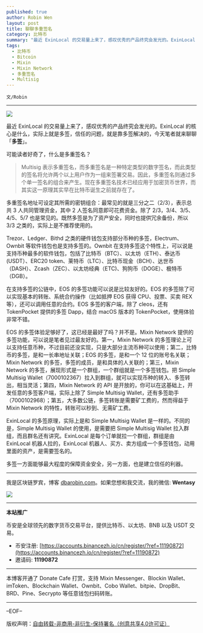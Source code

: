 ```yaml
---
published: true
author: Robin Wen
layout: post
title: 聊聊多重签名
category: 比特币
summary: "最近 ExinLocal 的交易量上来了，感叹优秀的产品终究会发光的。ExinLocal 的核心是什么，实际上就是多签，信任的问题，就是靠多签解决的，今天笔者就来聊聊「多签」。Multisig 表示多重签名，而多重签名是一种特定类型的数字签名，而此类型的签名将允许两个以上用户作为一组来签署交易。因此，多重签名则通过多个单一签名的组合来产生。现在多重签名技术已经应用于加密货币世界，而其实这一原理其实早在比特币诞生之前就存在了。多签一方面能够最大程度的保障资金安全，另一方面，也是建立信任的利器。"
tags:
  - 比特币
  - Bitcoin
  - Mixin
  - Mixin Network
  - 多重签名
  - Multisig
---
```


`文/Robin`

***

![](https://cdn.dbarobin.com/w61670y.png)

最近 ExinLocal 的交易量上来了，感叹优秀的产品终究会发光的。ExinLocal 的核心是什么，实际上就是多签，信任的问题，就是靠多签解决的，今天笔者就来聊聊「**多签**」。

可能读者好奇了，什么是多重签名？

> Multisig 表示多重签名，而多重签名是一种特定类型的数字签名，而此类型的签名将允许两个以上用户作为一组来签署交易。因此，多重签名则通过多个单一签名的组合来产生。现在多重签名技术已经应用于加密货币世界，而其实这一原理其实早在比特币诞生之前就存在了。

多重签名地址可设定其所需的密钥组合：最常见的就是三分之二（2/3），表示总共 3 人共同管理资金，其中 2 人签名同意即可花费资金。除了 2/3，3/4、3/5、4/5、5/7 也是常见的。既然多签是为了资产安全，同时也提供冗余备份，所以 3/3 之类的，实际上是不推荐使用的。

Trezor、Ledger、Bithd 之类的硬件钱包支持部分币种的多签，Electrum、Ownbit 等软件钱包也是支持多签的。Ownbit 在支持多签这个特性上，可以说是支持币种最多的软件钱包，包括了比特币（BTC）、以太坊（ETH）、泰达币 (USDT）、ERC20 token、莱特币（LTC）、比特币现金（BCH）、达世币（DASH）、Zcash（ZEC）、以太坊经典（ETC)、狗狗币（DOGE）、极特币（DGB）。

在支持多签的公链中，EOS 的多签功能可以说是比较友好的。EOS 的多签除了可以实现基本的转账、系统合约操作（比如抵押 EOS 获得 CPU、投票、买卖 REX 等），还可以调用任意的合约。EOS 多签的客户端，除了 cleos，还有 TokenPocket 提供的多签 Dapp，结合 macOS 版本的 TokenPocket，使用体验非常不错。

EOS 的多签体验足够好了，这已经是最好了吗？并不是。Mixin Network 提供的多签功能，可以说是笔者见过最友好的。第一，Mixin Network 的多签理论上可以支持任意币种，不过目前还没实现，只是大部分主流币种可以使用；第二，比特币的多签，是和一长串地址关联；EOS 的多签，是和一个 12 位的账号名关联；Mixin Network 的多签，多签的成员，是和具体的人关联的；第三，Mixin Network 的多签，展现形式是一个群组，一个群组就是一个多签钱包。把 Simple Multisig Wallet（7000102367）拉入到群组，就可以实现币种的转入、多签转出，相当灵活；第四，Mixin Network 的 API 是开放的，你可以在这基础上，开发任意的多签客户端，实际上除了 Simple Multisig Wallet，还有多签助手（7000102968）；第五，大多数公链，多签转账是需要矿工费的，然而得益于 Mixin Network 的特性，转账可以秒到、无需矿工费。

ExinLocal 的多签原理，实际上是和 Simple Multisig Wallet 是一样的。不同的是，Simple Multisig Wallet 的使用，是需要把 Simple Multisig Wallet 拉入群组，而且群名还有讲究。ExinLocal 是每个订单就拉一个群组，群组是由 ExinLocal 机器人拉的，ExinLocal 机器人、买方、卖方组成一个多签钱包，动用里面的资产，是需要签名的。

多签一方面能够最大程度的保障资金安全，另一方面，也是建立信任的利器。

***

我是区块链罗宾，博客 [dbarobin.com](https://dbarobin.com/)。如果您想和我交流，我的微信: **Wentasy**

![](https://cdn.dbarobin.com/v4yywe2.png)

***

**本站推广**

币安是全球领先的数字货币交易平台，提供比特币、以太坊、BNB 以及 USDT 交易。

* 币安注册: [https://accounts.binancezh.io/cn/register/?ref=11190872](https://accounts.binancezh.io/cn/register/?ref=11190872)
* 邀请码: **11190872**

***

本博客开通了 Donate Cafe 打赏，支持 Mixin Messenger、Blockin Wallet、imToken、Blockchain Wallet、Ownbit、Cobo Wallet、bitpie、DropBit、BRD、Pine、Secrypto 等任意钱包扫码转账。

<center>
    <div class="--donate-button"
         data-button-id="f8b9df0d-af9a-460d-8258-d3f435445075"
    ></div>
</center>

***

–EOF–

版权声明：[自由转载-非商用-非衍生-保持署名（创意共享4.0许可证）](http://creativecommons.org/licenses/by-nc-nd/4.0/deed.zh)